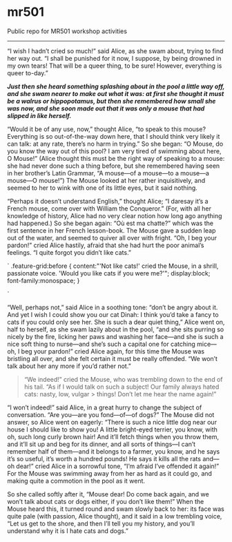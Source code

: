 # mr501

Public repo for MR501 workshop activities

***

 “I wish I hadn’t cried so much!” said Alice, as she swam about, trying to find her way out. “I shall be punished for it now, I suppose, by being drowned in my own tears! That will be a queer thing, to be sure! However, everything is queer to-day.”

***Just then she heard something splashing about in the pool a little way off, and she swam nearer to make out what it was: at first she thought it must be a walrus or hippopotamus, but then she remembered how small she was now, and she soon made out that it was only a mouse that had slipped in like herself.***

“Would it be of any use, now,” thought Alice, “to speak to this mouse? Everything is so out-of-the-way down here, that I should think very likely it can talk: at any rate, there’s no harm in trying.” So she began: “O Mouse, do you know the way out of this pool? I am very tired of swimming about here, O Mouse!” (Alice thought this must be the right way of speaking to a mouse: she had never done such a thing before, but she remembered having seen in her brother’s Latin Grammar, “A mouse—of a mouse—to a mouse—a mouse—O mouse!”) The Mouse looked at her rather inquisitively, and seemed to her to wink with one of its little eyes, but it said nothing.

“Perhaps it doesn’t understand English,” thought Alice; “I daresay it’s a French mouse, come over with William the Conqueror.” (For, with all her knowledge of history, Alice had no very clear notion how long ago anything had happened.) So she began again: “Où est ma chatte?” which was the first sentence in her French lesson-book. The Mouse gave a sudden leap out of the water, and seemed to quiver all over with fright. “Oh, I beg your pardon!” cried Alice hastily, afraid that she had hurt the poor animal’s feelings. “I quite forgot you didn’t like cats.”

`
.feature-grid:before {
content:"'Not like cats!' cried the Mouse, in a shrill, passionate voice. 'Would you like cats if you were me?'";
display:block;
font-family:monospace;
}

`

“Well, perhaps not,” said Alice in a soothing tone: “don’t be angry about it. And yet I wish I could show you our cat Dinah: I think you’d take a fancy to cats if you could only see her. She is such a dear quiet thing,” Alice went on, half to herself, as she swam lazily about in the pool, “and she sits purring so nicely by the fire, licking her paws and washing her face—and she is such a nice soft thing to nurse—and she’s such a capital one for catching mice—oh, I beg your pardon!” cried Alice again, for this time the Mouse was bristling all over, and she felt certain it must be really offended. “We won’t talk about her any more if you’d rather not.”

> “We indeed!” cried the Mouse, who was trembling down to the end of his tail. “As if I would talk on such a subject! Our family always hated cats: nasty, low, vulgar > things! Don’t let me hear the name again!”

“I won’t indeed!” said Alice, in a great hurry to change the subject of conversation. “Are you—are you fond—of—of dogs?” The Mouse did not answer, so Alice went on eagerly: “There is such a nice little dog near our house I should like to show you! A little bright-eyed terrier, you know, with oh, such long curly brown hair! And it’ll fetch things when you throw them, and it’ll sit up and beg for its dinner, and all sorts of things—I can’t remember half of them—and it belongs to a farmer, you know, and he says it’s so useful, it’s worth a hundred pounds! He says it kills all the rats and—oh dear!” cried Alice in a sorrowful tone, “I’m afraid I’ve offended it again!” For the Mouse was swimming away from her as hard as it could go, and making quite a commotion in the pool as it went.

So she called softly after it, “Mouse dear! Do come back again, and we won’t talk about cats or dogs either, if you don’t like them!” When the Mouse heard this, it turned round and swam slowly back to her: its face was quite pale (with passion, Alice thought), and it said in a low trembling voice, “Let us get to the shore, and then I’ll tell you my history, and you’ll understand why it is I hate cats and dogs.” 
